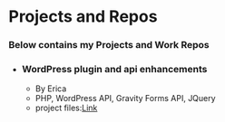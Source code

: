 # Projects and Repos
### Below contains my Projects and Work Repos


- ### WordPress plugin and api enhancements
  -  By Erica
  -  PHP, WordPress API, Gravity Forms API, JQuery
  -  project files:[Link](https://github.com/acire-lb/)

